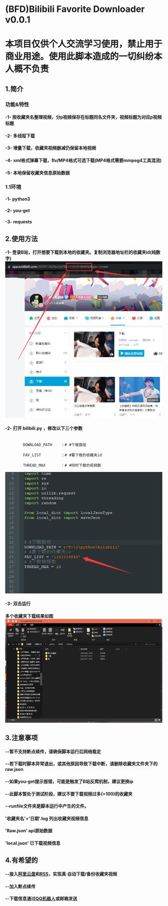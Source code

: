# (BFD)Bilibili Favorite Downloader v0.0.1
# 本项目仅供个人交流学习使用，禁止用于商业用途。使用此脚本造成的一切纠纷本人概不负责
## 1.简介
### 功能&特性
#### -1- 按收藏夹名整理视频，分p视频保存在标题同名文件夹，视频标题为对应p视频标题
#### -2- 多线程下载
#### -3- 增量下载，收藏夹视频删减仍保留本地视频
#### -4- xml格式弹幕下载，flv/MP4格式可选下载(MP4格式需要mmpeg4工具混流)
#### -5- 本地保留收藏夹信息原始数据
### 1.1环境
#### -1- python3
#### -2- you-get
#### -3- requests
## 2.使用方法
#### -1- 登录B站，打开想要下载到本地的收藏夹。复制浏览器地址栏的收藏夹id(纯数字)![avatar](./example/1.png)
#### -2- 打开 bilibili.py ，修改以下三个参数
```
        
        DOWNLOAD_PATH    ：# #下载路径
        
        FAV_LIST         ：# #要下载的收藏夹id

        THREAD_MAX       ：# #同时下载的视频数
```
![avatar](./example/2.png)
#### -3- 双击运行
#### 多个收藏夹下载结果如图![avatar](./example/3.png)
## 3.注意事项
#### --暂不支持断点续传，请确保脚本运行后网络稳定
#### --若下载时脚本异常退出，或其他原因导致下载中断，请删除收藏夹文件夹下的raw.json
#### --如果you-get提示报错，可能是触发了B站反爬机制，建议更换ip
#### --此脚本暂处于测试阶段，建议不要下载视频过多(>100)的收藏夹
#### --runfile文件夹是脚本运行中产生的文件。
####    '收藏夹名'+'日期'.log         列出收藏夹视频信息
####    'Raw.json'                      api原始数据
####    'local.json'                    已下载视频信息
## 4.有希望的
#### --接入[阿里云盘](https://github.com/tickstep/aliyunpan)和[RSS](https://github.com/DIYgod/RSSHub)，实现真·自动下载/备份收藏夹视频
#### --加入断点续传
#### --下载信息通过[QQ机器人](https://qmsg.zendee.cn/me.html#/login)或邮箱发送
